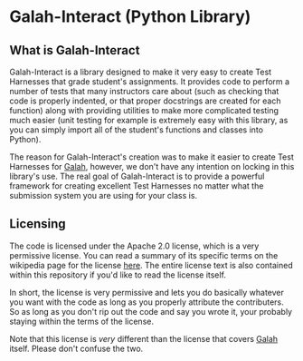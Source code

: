 # Galah-Interact (Python Library)

## What is Galah-Interact

Galah-Interact is a library designed to make it very easy to create Test
Harnesses that grade student's assignments. It provides code to perform a
number of tests that many instructors care about (such as checking that code is
properly indented, or that proper docstrings are created for each function)
along with providing utilities to make more complicated testing much easier
(unit testing for example is extremely easy with this library, as you can simply
import all of the student's functions and classes into Python).

The reason for Galah-Interact's creation was to make it easier to create Test
Harnesses for [Galah](http://www.github.com/galah-group/galah), however, we
don't have any intention on locking in this library's use. The real goal of
Galah-Interact is to provide a powerful framework for creating excellent
Test Harnesses no matter what the submission system you are using for your
class is.

## Licensing

The code is licensed under the Apache 2.0 license, which is a very permissive
license. You can read a summary of its specific terms on the wikipedia page
for the license
[here](http://en.wikipedia.org/wiki/Apache_License#Licensing_conditions). The
entire license text is also contained within this repository if you'd like to
read the license itself.

In short, the license is very permissive and lets you do basically whatever you
want with the code as long as you properly attribute the contributers. So as
long as you don't rip out the code and say you wrote it, your probably staying
within the terms of the license.

Note that this license is *very* different than the license that covers
[Galah](http://www.github.com/galah-group/galah) itself. Please don't confuse
the two.
